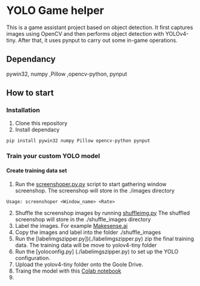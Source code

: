 # YOLO Game helper
This is a game assistant project based on object detection. It first captures images using OpenCV and then performs object detection with YOLOv4-tiny. After that, it uses pynput to carry out some in-game operations.
## Dependancy
pywin32, numpy ,Pillow ,opencv-python, pynput

## How to start
### Installation
1. Clone this repository
2. Install dependacy
```
pip install pywin32 numpy Pillow opencv-python pynput
```
### Train your custom YOLO model
#### Create training data set
1. Run the [screenshoper.py.py](./screenshoper.py) script to start gathering window screenshop.
   The screenshop will store in the ./images directory
```
Usage: screenshoper <Window_name> <Rate>
```
2. Shuffle the screenshop images by running [shuffleimg.py](./shuffleimg.py)
   The shuffled screenshop will store in the ./shuffle_images directory
4. Label the images. For example [Makesense.ai](https://www.makesense.ai/)
5. Copy the images and label into the folder ./shuffle_images
6. Run the [labelimgszipper.py])(./labelimgszipper.py) zip the final training data.
   The training data will be move to yolov4-tiny folder
8. Run the [yoloconfig.py] (./labelimgszipper.py) to set up the YOLO configuration.
9. Upload the yolov4-tiny folder onto the Goole Drive.
10. Traing the model with this [Colab notebook](https://colab.research.google.com/drive/1GacwLZuQrk2dDTuvxuGX3Tn5i8Z4X13c#scrollTo=UcHcVVfHRqx5)
11. 

